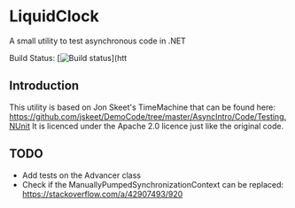 # LiquidClock
A small utility to test asynchronous code in .NET

Build Status: [![Build status](https://ci.appveyor.com/api/projects/status/mpdke63xfxqnisth?svg=true)](htt

## Introduction
This utility is based on Jon Skeet's TimeMachine that can be found here: https://github.com/jskeet/DemoCode/tree/master/AsyncIntro/Code/Testing.NUnit
It is licenced under the Apache 2.0 licence just like the original code.

## TODO
- Add tests on the Advancer class
- Check if the ManuallyPumpedSynchronizationContext can be replaced: https://stackoverflow.com/a/42907493/920